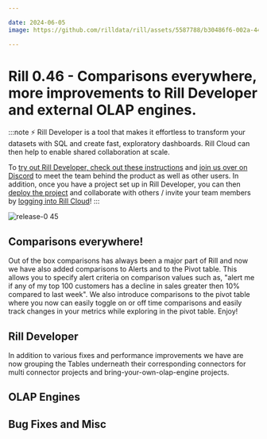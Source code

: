```yaml
---

date: 2024-06-05
image: https://github.com/rilldata/rill/assets/5587788/b30486f6-002a-445d-8a1b-955b6ec0066d

---
```


# Rill 0.46 - Comparisons everywhere, more improvements to Rill Developer and external OLAP engines.

:::note
⚡ Rill Developer is a tool that makes it effortless to transform your datasets with SQL and create fast, exploratory dashboards. Rill Cloud can then help to enable shared collaboration at scale.

To [try out Rill Developer, check out these instructions](/home/install) and [join us over on Discord](https://bit.ly/3bbcSl9) to meet the team behind the product as well as other users. In addition, once you have a project set up in Rill Developer, you can then [deploy the project](/deploy/existing-project) and collaborate with others / invite your team members by [logging into Rill Cloud](https://ui.rilldata.com)!
:::

![release-0 45](<https://storage.googleapis.com/prod-cdn.rilldata.com/docs/release-notes/release-045.gif>)

## Comparisons everywhere!
Out of the box comparisons has always been a major part of Rill and now we have also added comparisons to Alerts and to the Pivot table.
This allows you to specify alert criteria on comparison values such as, "alert me if any of my top 100 customers has a decline in sales greater then 10% compared to last week". We also introduce comparisons to the pivot table where you now can easily toggle on or off time comparisons and easily track changes in your metrics while exploring in the pivot table. Enjoy!

## Rill Developer
In addition to various fixes and performance improvements we have are now grouping the Tables underneath their corresponding connectors for multi connector projects and bring-your-own-olap-engine projects.

## OLAP Engines

## Bug Fixes and Misc
